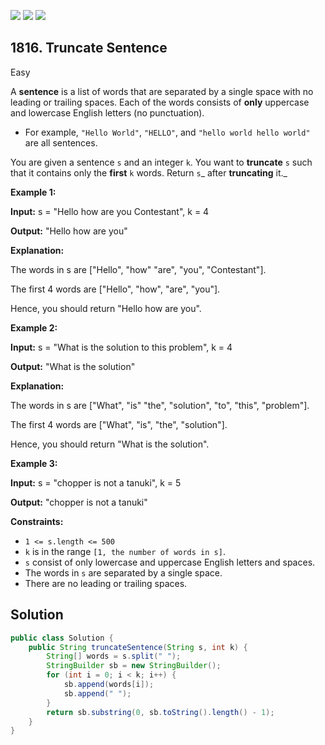 [![](https://img.shields.io/github/stars/javadev/LeetCode-in-Java?label=Stars&style=flat-square)](https://github.com/javadev/LeetCode-in-Java)
[![](https://img.shields.io/github/forks/javadev/LeetCode-in-Java?label=Fork%20me%20on%20GitHub%20&style=flat-square)](https://github.com/javadev/LeetCode-in-Java/fork)
[![](https://img.shields.io/badge/-LeetCode%20in%20Kotlin-blue?style=flat-square)](https://github.com/javadev/LeetCode-in-Kotlin)

## 1816\. Truncate Sentence

Easy

A **sentence** is a list of words that are separated by a single space with no leading or trailing spaces. Each of the words consists of **only** uppercase and lowercase English letters (no punctuation).

*   For example, `"Hello World"`, `"HELLO"`, and `"hello world hello world"` are all sentences.

You are given a sentence `s` and an integer `k`. You want to **truncate** `s` such that it contains only the **first** `k` words. Return `s`_ after **truncating** it._

**Example 1:**

**Input:** s = "Hello how are you Contestant", k = 4

**Output:** "Hello how are you"

**Explanation:** 

The words in s are ["Hello", "how" "are", "you", "Contestant"]. 

The first 4 words are ["Hello", "how", "are", "you"]. 

Hence, you should return "Hello how are you".

**Example 2:**

**Input:** s = "What is the solution to this problem", k = 4

**Output:** "What is the solution"

**Explanation:** 

The words in s are ["What", "is" "the", "solution", "to", "this", "problem"]. 

The first 4 words are ["What", "is", "the", "solution"].

Hence, you should return "What is the solution".

**Example 3:**

**Input:** s = "chopper is not a tanuki", k = 5

**Output:** "chopper is not a tanuki"

**Constraints:**

*   `1 <= s.length <= 500`
*   `k` is in the range `[1, the number of words in s]`.
*   `s` consist of only lowercase and uppercase English letters and spaces.
*   The words in `s` are separated by a single space.
*   There are no leading or trailing spaces.

## Solution

```java
public class Solution {
    public String truncateSentence(String s, int k) {
        String[] words = s.split(" ");
        StringBuilder sb = new StringBuilder();
        for (int i = 0; i < k; i++) {
            sb.append(words[i]);
            sb.append(" ");
        }
        return sb.substring(0, sb.toString().length() - 1);
    }
}
```